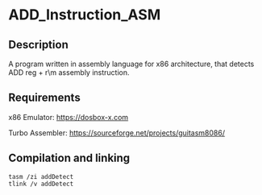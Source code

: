 # ADD_Instruction_ASM

## Description
A program written in assembly language for x86 architecture, that detects ADD reg + r\m assembly instruction.

## Requirements
x86 Emulator: https://dosbox-x.com

Turbo Assembler: https://sourceforge.net/projects/guitasm8086/

## Compilation and linking
```console
tasm /zi addDetect
tlink /v addDetect
```
